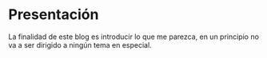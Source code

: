 # Presentación

La finalidad de este blog es introducir lo que me parezca, en un principio no va a ser dirigido a ningún tema en especial.

